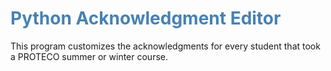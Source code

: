 # <span style="color:steelBlue">Python Acknowledgment Editor</span>

This program customizes the acknowledgments for every student that took a PROTECO summer or winter course.